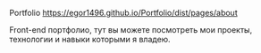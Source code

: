 Portfolio https://egor1496.github.io/Portfolio/dist/pages/about

Front-end портфолио, тут вы можете посмотреть мои проекты, технологии и навыки которыми я владею.
